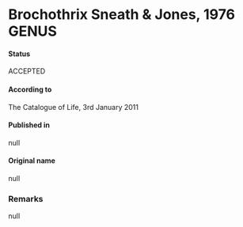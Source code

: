 # Brochothrix Sneath & Jones, 1976 GENUS

#### Status
ACCEPTED

#### According to
The Catalogue of Life, 3rd January 2011

#### Published in
null

#### Original name
null

### Remarks
null